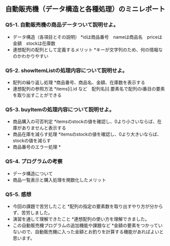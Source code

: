 ## 自動販売機（データ構造と各種処理）のミニレポート
### Q5-1. 自動販売機の商品データついて説明せよ。
* データ構造（各項目とその説明）
 *idは商品番号　nameは商品名　priceは金額　stockは在庫数 
* 連想配列の配列として定義するメリット
 *キーが文字列のため、何の情報なのかわかりやすい 
### Q5-2. showItemListの処理内容について説明せよ。
* 配列の繰り返し処理
  *商品番号、商品名、金額、在庫数を表示する
* 連想配列の参照方法
  *items[i].id など　配列名[i].要素名で配列のi番目の要素を取り出すことができる
### Q5-3. buyItemの処理内容について説明せよ。
* 商品購入の可否判定
  *itemsのstockの値を確認し、0より小さいならば、在庫がありませんと表示する 
* 商品在庫を減らす処理
  *itemsのstockの値を確認し、0より大きいならば、stockの値を減らす
* 商品番号のエラー処理
  * 
### Q5-4. プログラムの考察
* データ構造について
* 商品一覧表示と購入処理を関数化したメリット
### Q5-5. 感想
* 今回の課題で苦労したこと
 *配列の指定の要素数を取り出すやり方が分からず、苦労しました。 
* 演習を通して理解できたこと
 *連想配列の使い方を理解できました。 
* この自動販売機プログラムの追加機能や課題など
 *金額の要素をつかっていないので、自動販売機に入った金額とお釣りを計算する機能があればよいと思います。 
